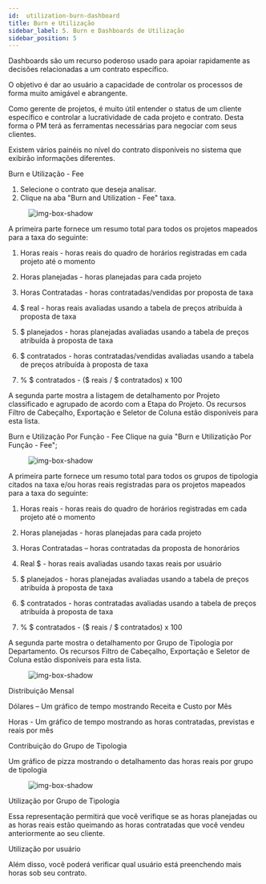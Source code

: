 ```yaml
---
id:  utilization-burn-dashboard
title: Burn e Utilização
sidebar_label: 5. Burn e Dashboards de Utilização
sidebar_position: 5
--- 
```


Dashboards são um recurso poderoso usado para apoiar rapidamente as decisões relacionadas a um contrato específico.

O objetivo é dar ao usuário a capacidade de controlar os processos de forma muito amigável e abrangente.

Como gerente de projetos, é muito útil entender o status de um cliente específico e controlar a lucratividade de cada projeto e contrato. Desta forma o PM terá as ferramentas necessárias para negociar com seus clientes.

Existem vários painéis no nível do contrato disponíveis no sistema que exibirão informações diferentes.

Burn e Utilização - Fee

1. Selecione o contrato que deseja analisar.
2. Clique na aba "Burn and Utilization - Fee" taxa.


<figure>

![img-box-shadow](/img/university/dashboards/burn-utilization-dashboard/university-burn-utilization-1.png)
<figcaption></figcaption>
</figure>

 

A primeira parte fornece um resumo total para todos os projetos mapeados para a taxa do seguinte:

1. Horas reais - horas reais do quadro de horários registradas em cada projeto até o momento

2. Horas planejadas - horas planejadas para cada projeto

3. Horas Contratadas - horas contratadas/vendidas por proposta de taxa

4. $ real - horas reais avaliadas usando a tabela de preços atribuída à proposta de taxa

5. $ planejados - horas planejadas avaliadas usando a tabela de preços atribuída à proposta de taxa

6. $ contratados - horas contratadas/vendidas avaliadas usando a tabela de preços atribuída à proposta de taxa

7. % $ contratados - ($ reais / $ contratados) x 100

A segunda parte mostra a listagem de detalhamento por Projeto classificado e agrupado de acordo com a Etapa do Projeto. Os recursos Filtro de Cabeçalho, Exportação e Seletor de Coluna estão disponíveis para esta lista.

Burn e Utilização  Por Função - Fee
Clique na guia "Burn e Utilizatição Por Função - Fee";

<figure>

![img-box-shadow](/img/university/dashboards/burn-utilization-dashboard/university-burn-utilization-2.png)
<figcaption></figcaption>
</figure> 

A primeira parte fornece um resumo total para todos os grupos de tipologia citados na taxa e/ou horas reais registradas para os projetos mapeados para a taxa do seguinte:

1. Horas reais - horas reais do quadro de horários registradas em cada projeto até o momento

2. Horas planejadas - horas planejadas para cada projeto

3. Horas Contratadas – horas contratadas da proposta de honorários

4. Real $ - horas reais avaliadas usando taxas reais por usuário

5. $ planejados - horas planejadas avaliadas usando a tabela de preços atribuída à proposta de taxa

6. $ contratados - horas contratadas avaliadas usando a tabela de preços atribuída à proposta de taxa

7. % $ contratados - ($ reais / $ contratados) x 100

A segunda parte mostra o detalhamento por Grupo de Tipologia por Departamento. Os recursos Filtro de Cabeçalho, Exportação e Seletor de Coluna estão disponíveis para esta lista.

<figure>

![img-box-shadow](/img/university/dashboards/burn-utilization-dashboard/university-burn-utilization-3.png)
<figcaption></figcaption>
</figure>

Distribuição Mensal

Dólares – Um gráfico de tempo mostrando Receita e Custo por Mês

Horas - Um gráfico de tempo mostrando as horas contratadas, previstas e reais por mês

Contribuição do Grupo de Tipologia

Um gráfico de pizza mostrando o detalhamento das horas reais por grupo de tipologia

<figure>

![img-box-shadow](/img/university/dashboards/burn-utilization-dashboard/university-burn-utilization-4.png)
<figcaption></figcaption>
</figure> 

Utilização por Grupo de Tipologia

Essa representação permitirá que você verifique se as horas planejadas ou as horas reais estão queimando as horas contratadas que você vendeu anteriormente ao seu cliente.

Utilização por usuário

Além disso, você poderá verificar qual usuário está preenchendo mais horas sob seu contrato.
